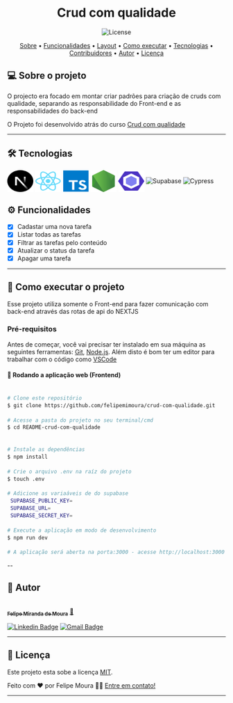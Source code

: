 <h1 align="center">
	Crud com qualidade
</h1>
<p align="center">

   <img alt="License" src="https://img.shields.io/badge/license-MIT-brightgreen">
   <a href="https://github.com/tgmarinho/README-ecoleta/stargazers">
  </a>

</p>

<p align="center">
 <a href="#-sobre-o-projeto">Sobre</a> •
 <a href="#-funcionalidades">Funcionalidades</a> •
 <a href="#-layout">Layout</a> •
 <a href="#-como-executar-o-projeto">Como executar</a> •
 <a href="#-tecnologias">Tecnologias</a> •
 <a href="#-contribuidores">Contribuidores</a> •
 <a href="#-autor">Autor</a> •
 <a href="#user-content--licença">Licença</a>
</p>

## 💻 Sobre o projeto

O projecto era focado em montar criar padrões para criação de cruds com qualidade, separando as responsabilidade do Front-end e as responsabilidades do back-end

O Projeto foi desenvolvido atrás do curso <a href="https://crudcomqualidade.io/">Crud com qualidade</a>

---

## 🛠 Tecnologias

<div style="display: inline_block">
  <img align="center" alt="Next" height="50" width="60" src="https://raw.githubusercontent.com/devicons/devicon/master/icons/nextjs/nextjs-original.svg">
  <img align="center" alt="React" height="50" width="60" src="https://raw.githubusercontent.com/devicons/devicon/master/icons/react/react-original.svg">
  <img align="center" alt="Ts" height="50" width="60" src="https://raw.githubusercontent.com/devicons/devicon/master/icons/typescript/typescript-plain.svg">
  <img align="center" alt="Node" height="50" width="60" src="https://raw.githubusercontent.com/devicons/devicon/master/icons/nodejs/nodejs-original.svg">
  <img align="center" alt="Eslint" height="50" width="60" src="https://raw.githubusercontent.com/devicons/devicon/master/icons/eslint/eslint-original.svg">
  <img align="center" alt="Supabase" height="50" width="60" src="https://pipedream.com/s.v0/app_1dBhP3/logo/96">
  <img align="center" alt="Cypress" height="50" width="60" src="https://static-00.iconduck.com/assets.00/cypress-icon-512x511-29zvfts6.png">
  </div>

## ⚙️ Funcionalidades

- [x] Cadastar uma nova tarefa
- [x] Listar todas as tarefas
- [x] Filtrar as tarefas pelo conteúdo
- [x] Atualizar o status da tarefa
- [x] Apagar uma tarefa

---

## 🚀 Como executar o projeto

Esse projeto utiliza somente o Front-end para fazer comunicação com back-end através das rotas de api do NEXTJS

### Pré-requisitos

Antes de começar, você vai precisar ter instalado em sua máquina as seguintes ferramentas:
[Git](https://git-scm.com), [Node.js](https://nodejs.org/en/).
Além disto é bom ter um editor para trabalhar com o código como [VSCode](https://code.visualstudio.com/)

#### 🧭 Rodando a aplicação web (Frontend)

```bash

# Clone este repositório
$ git clone https://github.com/felipemimoura/crud-com-qualidade.git

# Acesse a pasta do projeto no seu terminal/cmd
$ cd README-crud-com-qualidade


# Instale as dependências
$ npm install

# Crie o arquivo .env na raíz do projeto
$ touch .env

# Adicione as variaáveis de do supabase
 SUPABASE_PUBLIC_KEY=
 SUPABASE_URL=
 SUPABASE_SECRET_KEY=

# Execute a aplicação em modo de desenvolvimento
$ npm run dev

# A aplicação será aberta na porta:3000 - acesse http://localhost:3000

```

--

## 🦸 Autor

<a href="#">
 <img style="border-radius: 50%;" src="https://avatars.githubusercontent.com/u/54039276?v=4" width="100px;" alt=""/>
 <br />
 <sub><b>Felipe Miranda de Moura</b></sub></a> <a href="https://www.linkedin.com/in/felipemimoura/" title="Rocketseat">🚀</a>
 <br />

[![Linkedin Badge](https://img.shields.io/badge/-Felipe_Moura-blue?style=flat-square&logo=Linkedin&logoColor=white&link=https://www.linkedin.com/in/felipemmoura/)](https://www.linkedin.com/in/felipemmoura/)
[![Gmail Badge](https://img.shields.io/badge/-felipemimoura@gmail.com-c14438?style=flat-square&logo=Gmail&logoColor=white&link=mailto:felipemimoura@gmail.com)](mailto:felipemimoura@gmail.com)

---

## 📝 Licença

Este projeto esta sobe a licença [MIT](./LICENSE).

Feito com ❤️ por Felipe Moura 👋🏽 [Entre em contato!](https://www.linkedin.com/in/felipemmoura/)

---
